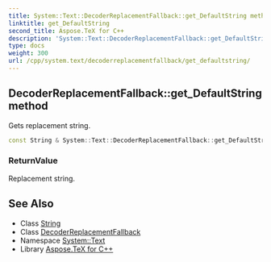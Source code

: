 ```yaml
---
title: System::Text::DecoderReplacementFallback::get_DefaultString method
linktitle: get_DefaultString
second_title: Aspose.TeX for C++
description: 'System::Text::DecoderReplacementFallback::get_DefaultString method. Gets replacement string in C++.'
type: docs
weight: 300
url: /cpp/system.text/decoderreplacementfallback/get_defaultstring/
---
```

## DecoderReplacementFallback::get_DefaultString method


Gets replacement string.

```cpp
const String & System::Text::DecoderReplacementFallback::get_DefaultString() const
```


### ReturnValue

Replacement string.

## See Also

* Class [String](../../../system/string/)
* Class [DecoderReplacementFallback](../)
* Namespace [System::Text](../../)
* Library [Aspose.TeX for C++](../../../)
